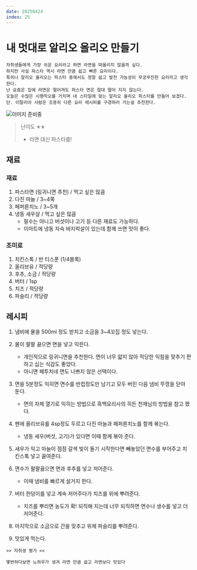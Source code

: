 ```yaml
---
date: 20250424
index: 25
---
```


# 내 멋대로 알리오 올리오 만들기

```
자취생들에게 가장 쉬운 요리라고 하면 라면을 떠올리지 않을까 싶다.
하지만 사실 파스타 역시 라면 만큼 쉽고 빠른 요리이다.
특히나 알리오 올리오는 파스타 중에서도 정말 쉽고 발전 가능성이 무궁무진한 요리라고 생각한다.
난 요즘은 집에 라면은 떨어져도 파스타 면은 절대 떨어 지지 않는다.
오늘은 수많은 시행착오를 거치며 내 스타일에 맞는 알리오 올리오 파스타를 만들어 보겠다.
단. 이탈리아 사람은 조용히 다른 요리 레시피를 구경하러 가는걸 추천한다.
```

![이미지 준비중](<../../_assets/img/이미지 준비중.png>)

> 난이도 ✭✭
> - 라면 대신 파스타를!



## 재료
### 재료
1. 파스타면 (링귀니면 추천) / 먹고 싶은 많큼
1. 다진 마늘 / 3~4쪽
1. 페퍼론치노 / 3~5개
1. 냉동 새우살 / 먹고 싶은 많큼
    - 필수는 아니고 버섯이나 고기 등 다른 재료도 가능하다.
    - 이마트에 냉동 자숙 바지락살이 있는데 함께 쓰면 맛이 좋다.

### 조미료
1. 치킨스톡 / 반 티스푼 (1/4블록)
1. 올리브유 / 적당량
1. 후추, 소금 / 적당량
1. 버터 / 1sp
1. 치즈 / 적당량
1. 파슬리 / 적당량




## 레시피
1. 냄비에 물을 500ml 정도 받치고 소금을 3~4꼬집 정도 넣는다.
    
2. 물이 팔팔 끓으면 면을 넣고 익힌다.
    - 개인적으로 링귀니면을 추천한다. 면이 너무 얇지 않아 적당한 익힘을 맞추기 편하고 십는 식감도 좋았다.
    - 아니면 페투치네 면도 나쁘지 않은 선택이다.

3. 면을 5분정도 익히면 면수를 반컵정도만 남기고 모두 버린 다음 냄비 뚜껑을 닫아 둔다.
    - 면의 자체 열기로 익히는 방법으로 흑백요리사의 히든 천재님의 방법을 참고 했다.

4. 펜에 올리브유를 4sp정도 두르고 다진 마늘과 페퍼론치노를 함께 볶는다.
    - 냉동 새우(버섯, 고기)가 있다면 이때 함께 볶아 준다.

5. 새우가 익고 마늘이 점점 갈색 빛이 돌기 시작한다면 빼놓았던 면수를 부어주고 치킨스톡 넣고 끓여준다.

6. 면수가 팔팔끓으면 면과 후추를 넣고 저어준다.
    - 이때 냄비를 빠르게 설거지 한다.

7. 버터 한덩이를 넣고 계속 저어주다가 치즈를 위에 뿌려준다.
    - 치즈를 뿌리면 농도가 확! 되직해 지는데 너무 되직하면 면수나 생수를 넣고 더 저어준다.

8. 마지막으로 소금으로 간을 맞추고 위체 파슬리를 뿌려준다.

9. 맛있게 먹는다.


~~~
>> 자취생 평가 <<

몇번하다보면 노하우가 생겨 라면 만큼 쉽고 라면보다 맛있다
~~~